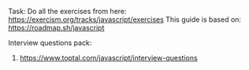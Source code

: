 Task: Do all the exercises from here: https://exercism.org/tracks/javascript/exercises
This guide is based on: https://roadmap.sh/javascript

Interview questions pack:
1. https://www.toptal.com/javascript/interview-questions